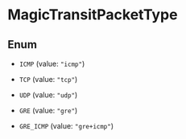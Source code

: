 

# MagicTransitPacketType

## Enum


* `ICMP` (value: `"icmp"`)

* `TCP` (value: `"tcp"`)

* `UDP` (value: `"udp"`)

* `GRE` (value: `"gre"`)

* `GRE_ICMP` (value: `"gre+icmp"`)



